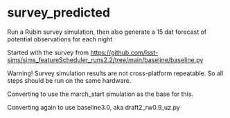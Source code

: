 # survey_predicted
Run a Rubin survey simulation, then also generate a 15 dat forecast of potential observations for each night


Started with the survey from https://github.com/lsst-sims/sims_featureScheduler_runs2.2/tree/main/baseline/baseline.py

Warning! Survey simulation results are not cross-platform repeatable. So all steps should be run on the same hardware.

Converting to use the march_start simulation as the base for this.

Converting again to use baseline3.0, aka draft2_rw0.9_uz.py
